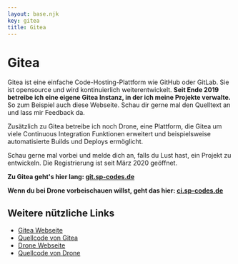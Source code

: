 ```yaml
---
layout: base.njk
key: gitea
title: Gitea
---
```

# <i class="fas fa-code"></i> Gitea

Gitea ist eine einfache Code-Hosting-Plattform wie GitHub oder GitLab. Sie ist opensource und wird kontinuierlich weiterentwickelt. __Seit Ende 2019 betreibe ich eine eigene Gitea Instanz, in der ich meine Projekte verwalte.__ So zum Beispiel auch diese Webseite. Schau dir gerne mal den Quelltext an und lass mir Feedback da.

Zusätzlich zu Gitea betreibe ich noch Drone, eine Plattform, die Gitea um viele Continuous Integration Funktionen erweitert und beispielsweise automatisierte Builds und Deploys ermöglicht.

Schau gerne mal vorbei und melde dich an, falls du Lust hast, ein Projekt zu entwickeln. Die Registrierung ist seit März 2020 geöffnet.

__Zu Gitea geht's hier lang: [git.sp-codes.de](https://git.sp-codes.de)__

__Wenn du bei Drone vorbeischauen willst, geht das hier: [ci.sp-codes.de](https://ci.sp-codes.de)__


## Weitere nützliche Links

* [Gitea Webseite](https://gitea.io/en-us/)
* [Quellcode von Gitea](https://github.com/go-gitea/gitea)
* [Drone Webseite](https://drone.io/)
* [Quellcode von Drone](https://github.com/drone/drone)
